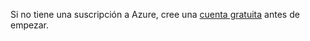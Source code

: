 Si no tiene una suscripción a Azure, cree una [cuenta gratuita](https://azure.microsoft.com/free/?WT.mc_id=A261C142F) antes de empezar.